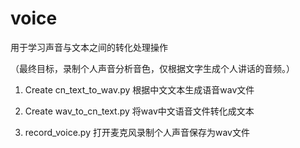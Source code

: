 # voice
用于学习声音与文本之间的转化处理操作

（最终目标，录制个人声音分析音色，仅根据文字生成个人讲话的音频。）

1) Create cn_text_to_wav.py  根据中文文本生成语音wav文件

2) Create wav_to_cn_text.py  将wav中文语音文件转化成文本

3) record_voice.py 打开麦克风录制个人声音保存为wav文件
